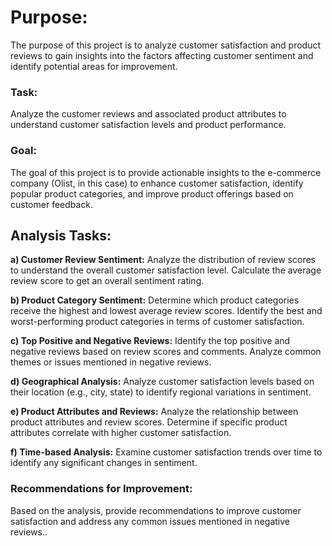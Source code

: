 # Purpose: 
The purpose of this project is to analyze customer satisfaction and product reviews to gain insights 
into the factors affecting customer sentiment and identify potential areas for improvement.

### Task: 
Analyze the customer reviews and associated product attributes to understand customer satisfaction 
levels and product performance.
	  
### Goal: 
The goal of this project is to provide actionable insights to the e-commerce company (Olist, in this case) to enhance customer satisfaction, identify popular product categories, and improve product offerings based on customer feedback.
	  
## Analysis Tasks:

**a) Customer Review Sentiment:**
Analyze the distribution of review scores to understand the overall customer satisfaction level. Calculate the average review score to get an overall sentiment rating.

**b) Product Category Sentiment:**
Determine which product categories receive the highest and lowest average review scores. Identify the best and worst-performing product categories in terms of customer satisfaction.

**c) Top Positive and Negative Reviews:**
Identify the top positive and negative reviews based on review scores and comments. Analyze common themes or issues mentioned in negative reviews.

**d) Geographical Analysis:**
Analyze customer satisfaction levels based on their location (e.g., city, state) to identify regional variations in sentiment.

**e) Product Attributes and Reviews:**
Analyze the relationship between product attributes and review scores. Determine if specific product attributes correlate with higher customer satisfaction.

**f) Time-based Analysis:**
Examine customer satisfaction trends over time to identify any significant changes in sentiment.

### Recommendations for Improvement:
Based on the analysis, provide recommendations to improve customer satisfaction and address any common issues mentioned in negative reviews..


